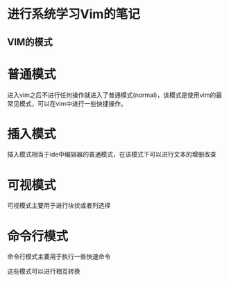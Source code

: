 进行系统学习Vim的笔记
====================

VIM的模式
---------
# 普通模式
进入vim之后不进行任何操作就进入了普通模式(normal)，该模式是使用vim的最常见模式，可以在vim中进行一些快捷操作。

# 插入模式
插入模式相当于ide中编辑器的普通模式，在该模式下可以进行文本的增删改查

# 可视模式
可视模式主要用于进行块状或者列选择

# 命令行模式
命令行模式主要用于执行一些快速命令

这些模式可以进行相互转换
